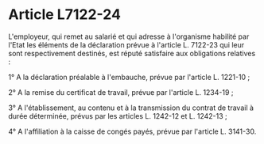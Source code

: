 # Article L7122-24

L'employeur, qui remet au salarié et qui adresse à l'organisme habilité par l'Etat les éléments de la déclaration prévue à l'article L. 7122-23 qui leur sont respectivement destinés, est réputé satisfaire aux obligations relatives :

1° A la déclaration préalable à l'embauche, prévue par l'article L. 1221-10 ;

2° A la remise du certificat de travail, prévue par l'article L. 1234-19 ;

3° A l'établissement, au contenu et à la transmission du contrat de travail à durée déterminée, prévus par les articles L. 1242-12 et L. 1242-13 ;

4° A l'affiliation à la caisse de congés payés, prévue par l'article L. 3141-30.